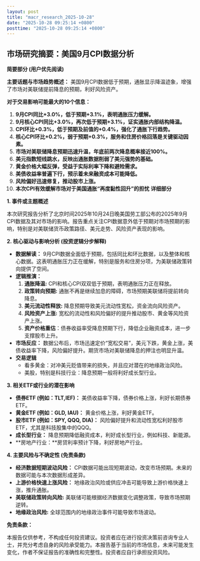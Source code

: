 ```yaml
---
layout: post
title: "macr_research_2025-10-28"
date: "2025-10-28 09:25:14 +0800"
posttime: "2025-10-28 09:25:14 +0800"
---
```


## 市场研究摘要：美国9月CPI数据分析

**简要部分 (用户优先阅读)**

**主要话题与市场趋势概述：** 美国9月CPI数据低于预期，通胀显示降温迹象，增强了市场对美联储提前降息的预期，利好风险资产。

**对于交易影响可能最大的10个信息：**

1.  **9月CPI同比+3.0%，低于预期+3.1%，表明通胀压力缓解。**
2.  **9月核心CPI同比+3.0%，再次低于预期+3.1%，证实通胀内部结构降温。**
3.  **CPI环比+0.3%，低于预期及前值的+0.4%，强化了通胀下行趋势。**
4.  **核心CPI环比+0.2%，弱于预期+0.3%，服务和住房价格回落是关键驱动因素。**
5.  **市场对美联储降息预期迅速升温，年底前两次降息概率接近100%。**
6.  **美元指数短线跳水，反映出通胀数据削弱了美元强势的基础。**
7.  **黄金价格大幅反弹，受益于实际利率下降和避险需求。**
8.  **美债收益率普遍下行，预示着未来融资成本可能降低。**
9.  **风险偏好迅速修复，推动股市上涨。**
10. **本次CPI有效缓解市场对于美国通胀“再度黏性回升”的担忧**
**详细部分**

**1. 事件或主题概述**

本次研究报告分析了北京时间2025年10月24日晚美国劳工部公布的2025年9月CPI数据及其对市场的影响。报告重点关注CPI数据意外低于预期对市场预期的影响，特别是对美联储货币政策路径、美元走势、风险资产表现的影响。

**2. 核心驱动与影响分析 (投资逻辑分步解释)**

*   **数据解读：** 9月CPI数据全面低于预期，包括同比和环比数据，以及整体和核心数据。这表明通胀压力正在缓解，特别是服务和住房分项，为美联储政策转向提供了空间。
*   **逻辑推演：**
    1.  **通胀降温:** CPI和核心CPI双双低于预期，表明通胀压力正在释放。
    2.  **政策转向预期:** 通胀不再是继续加息的障碍，市场预期美联储将提前转向降息。
    3.  **美元流动性释放:** 降息预期导致美元流动性宽松，资金流向风险资产。
    4.  **风险资产上涨:** 宽松的流动性和风险偏好的提升推动股市、黄金等风险资产上涨。
    5. **资产价格重估**：债券收益率受降息预期下行，降低企业融资成本，进一步支撑股市上升。
*   **市场反应：** 数据公布后，市场迅速定价“宽松交易”，美元下跌，黄金上涨，美债收益率下降，风险偏好提升。期货市场对美联储降息的押注也明显升温。
* **交易逻辑**
    * 看多黄金：对冲美元贬值带来的损失，并且应对潜在的地缘政治风险。
    * 美股，特别是科技行业：降息预期一般将利好成长型行业。

**3. 相关ETF或行业的潜在影响**

*   **债券ETF (例如：TLT,IEF)：** 美债收益率下降，债券价格上涨，利好长期债券ETF。
*   **黄金ETF (例如：GLD, IAU)：** 黄金价格上涨，利好黄金ETF。
*   **股市ETF (例如：SPY, QQQ, DIA)：** 风险偏好提升和流动性宽松利好股市ETF，尤其是科技股集中的QQQ。
*   **成长型行业：** 降息预期降低融资成本，利好成长型行业，例如科技、新能源。
*   **房地产行业：**房贷利率预计下降，利好房地产行业。

**4. 主要风险与不确定性 (免责条款)**

*   **经济数据短期波动风险：** CPI数据可能出现短期波动，改变市场预期。未来的数据可能与本次数据形成差异。
*   **上游价格快速上涨风险：** 地缘政治风险或供应冲击可能导致上游价格快速上涨，推升通胀。
*   **美联储政策转向风险:** 美联储可能根据经济数据变化调整政策，导致市场预期逆转。
*   **地缘政治风险:** 全球范围内的地缘政治事件可能导致市场波动。

**免责条款：**

本报告仅供参考，不构成任何投资建议。投资者应在进行投资决策前咨询专业人士，并充分考虑自身的风险承受能力。本报告基于当前的市场信息，未来可能发生变化，作者不保证报告的准确性和完整性。投资者应自行承担投资风险。